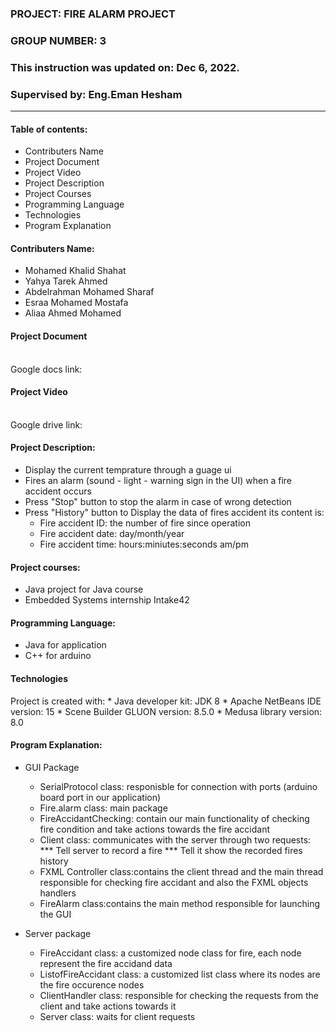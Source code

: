 ### PROJECT: FIRE ALARM PROJECT 
### GROUP NUMBER: 3
### This instruction was updated on: Dec 6, 2022.
### Supervised by: Eng.Eman Hesham
************************
#### Table of contents:
   * Contributers Name
   * Project Document
   * Project Video
   * Project Description
   * Project Courses
   * Programming Language
   * Technologies
   * Program Explanation
        
#### Contributers Name:
   * Mohamed Khalid Shahat
   * Yahya Tarek Ahmed
   * Abdelrahman Mohamed Sharaf
   * Esraa Mohamed Mostafa
   * Aliaa Ahmed Mohamed


#### Project Document
   <br /> Google docs link:


#### Project Video
   <br /> Google drive link:


#### Project Description: 
   * Display the current temprature through a guage ui
   * Fires an alarm (sound - light - warning sign in the UI) when a fire accident occurs
   * Press "Stop" button to stop the alarm in case of wrong detection
   * Press "History" button to Display the data of fires accident its content is:
       * Fire accident ID: the number of fire since operation
       * Fire accident date: day/month/year
       * Fire accident time: hours:miniutes:seconds  am/pm
       
#### Project courses:
   * Java project for Java course
   * Embedded Systems internship Intake42

 
#### Programming Language: 
   * Java for application
   * C++ for arduino


#### Technologies
   Project is created with: 
      *  Java developer kit: JDK 8 
      *  Apache NetBeans IDE version: 15
      *  Scene Builder GLUON version: 8.5.0
      *  Medusa library version: 8.0

#### Program Explanation:

   * GUI Package
       * SerialProtocol class: responisble for connection with ports (arduino board port in our application)
       * Fire.alarm class: main package
       * FireAccidantChecking: contain our main functionality of checking fire condition and take actions towards the fire accidant
       * Client class: communicates with the server through two requests:
           *** Tell server to record a fire 
           *** Tell it show the recorded fires history 
       * FXML Controller class:contains  the client thread and the main thread responsible for checking fire accidant and also the FXML objects handlers
       * FireAlarm class:contains the main method responsible for launching the GUI
       
   * Server package
       * FireAccidant class: a customized node class for fire, each node represent the fire accidand data 
       * ListofFireAccidant class: a customized list class where its nodes are the fire occurence nodes  
       * ClientHandler class: responsible for checking the requests from the client and take actions towards it
       * Server class: waits for client requests
